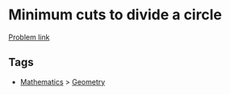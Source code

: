 # Minimum cuts to divide a circle

[Problem link](https://leetcode.com/problems/minimum-cuts-to-divide-a-circle/)

## Tags

* [Mathematics](/README.md#Mathematics) > [Geometry](/README.md#Mathematics-Geometry)
